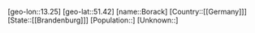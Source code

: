 ﻿---
location: [51.42,13.25]
type: City
tags:
- geo/City


SpocWebEntityId: 29271
isDeleted: false
confidential: public

---
[geo-lon::13.25]
[geo-lat::51.42]
[name::Borack]
[Country::[[Germany]]]
[State::[[Brandenburg]]]
[Population::]
[Unknown::]

